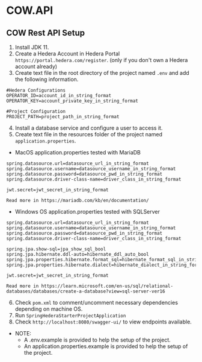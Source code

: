 # COW.API
 
## COW Rest API Setup
1. Install JDK 11.
2. Create a Hedera Account in Hedera Portal `https://portal.hedera.com/register`. (only if you don't own a Hedera account already)
3. Create text file in the root directory of the project named `.env` and add the following information.
```
#Hedera Configurations
OPERATOR_ID=account_id_in_string_format
OPERATOR_KEY=account_private_key_in_string_format

#Project Configuration
PROJECT_PATH=project_path_in_string_format
```

4. Install a database service and configure a user to access it.
5. Create text file in the resources folder of the project named `application.properties`.
* MacOS application.properties tested with MariaDB
```
spring.datasource.url=datasource_url_in_string_format
spring.datasource.username=datasource_username_in_string_format
spring.datasource.password=datasource_pwd_in_string_format
spring.datasource.driver-class-name=driver_class_in_string_format

jwt.secret=jwt_secret_in_string_format

Read more in https://mariadb.com/kb/en/documentation/
```

* Windows OS application.properties tested with SQLServer
```
spring.datasource.url=datasource_url_in_string_format
spring.datasource.username=datasource_username_in_string_format
spring.datasource.password=datasource_pwd_in_string_format
spring.datasource.driver-class-name=driver_class_in_string_format

spring.jpa.show-sql=jpa_show_sql_bool
spring.jpa.hibernate.ddl-auto=hibernate_ddl_auto_bool
spring.jpa.properties.hibernate.format_sql=hibernate_format_sql_in_string_format
spring.jpa.properties.hibernate.dialect=hibernate_dialect_in_string_format

jwt.secret=jwt_secret_in_string_format

Read more in https://learn.microsoft.com/en-us/sql/relational-databases/databases/create-a-database?view=sql-server-ver16
```
6. Check `pom.xml` to comment/uncomment necessary dependencies depending on machine OS.
7. Run `SpringHederaStarterProjectApplication`
8. Check `http://localhost:8080/swagger-ui/` to view endpoints available.

- NOTE:
    - A .env.example is provided to help the setup of the project.
    - An application.properties.example is provided to help the setup of the project.